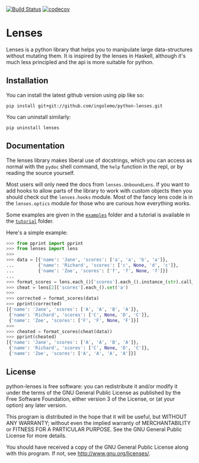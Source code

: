 [![Build Status](https://travis-ci.org/ingolemo/python-lenses.svg?branch=master)](https://travis-ci.org/ingolemo/python-lenses)
[![codecov](https://codecov.io/gh/ingolemo/python-lenses/branch/master/graph/badge.svg)](https://codecov.io/gh/ingolemo/python-lenses)

# Lenses

Lenses is a python library that helps you to manipulate large
data-structures without mutating them. It is inspired by the lenses in
Haskell, although it's much less principled and the api is more suitable
for python.


## Installation

You can install the latest github version using pip like so:

	pip install git+git://github.com/ingolemo/python-lenses.git

You can uninstall similarly:

	pip uninstall lenses


## Documentation

The lenses library makes liberal use of docstrings, which you can access
as normal with the `pydoc` shell command, the `help` function in the
repl, or by reading the source yourself.

Most users will only need the docs from `lenses.UnboundLens`. If you want
to add hooks to allow parts of the library to work with custom objects
then you should check out the `lenses.hooks` module. Most of the fancy
lens code is in the `lenses.optics` module for those who are curious
how everything works.

Some examples are given in the [`examples`](examples) folder and a tutorial
is available in the [`tutorial`](tutorial/index.md) folder.

Here's a simple example:

```python
>>> from pprint import pprint
>>> from lenses import lens
>>>
>>> data = [{'name': 'Jane', 'scores': ['a', 'a', 'b', 'a']},
...         {'name': 'Richard', 'scores': ['c', None, 'd', 'c']},
...         {'name': 'Zoe', 'scores': ['f', 'f', None, 'f']}]
... 
>>> format_scores = lens.each_()['scores'].each_().instance_(str).call_upper()
>>> cheat = lens[2]['scores'].each_().set('a')
>>>
>>> corrected = format_scores(data)
>>> pprint(corrected)
[{'name': 'Jane', 'scores': ['A', 'A', 'B', 'A']},
 {'name': 'Richard', 'scores': ['C', None, 'D', 'C']},
 {'name': 'Zoe', 'scores': ['F', 'F', None, 'F']}]
>>>
>>> cheated = format_scores(cheat(data))
>>> pprint(cheated)
[{'name': 'Jane', 'scores': ['A', 'A', 'B', 'A']},
 {'name': 'Richard', 'scores': ['C', None, 'D', 'C']},
 {'name': 'Zoe', 'scores': ['A', 'A', 'A', 'A']}]

```


## License

python-lenses is free software: you can redistribute it and/or modify it
under the terms of the GNU General Public License as published by the
Free Software Foundation, either version 3 of the License, or (at your
option) any later version.

This program is distributed in the hope that it will be useful, but
WITHOUT ANY WARRANTY; without even the implied warranty of
MERCHANTABILITY or FITNESS FOR A PARTICULAR PURPOSE. See the GNU General
Public License for more details.

You should have received a copy of the GNU General Public License along
with this program. If not, see http://www.gnu.org/licenses/.

